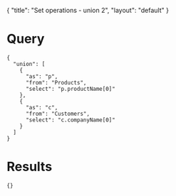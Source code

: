 {
	"title": "Set operations - union 2",
	"layout": "default"
}
# Query
	{
	  "union": [
	    {
	      "as": "p", 
	      "from": "Products", 
	      "select": "p.productName[0]"
	    }, 
	    {
	      "as": "c", 
	      "from": "Customers", 
	      "select": "c.companyName[0]"
	    }
	  ]
	}
# Results
	{}
